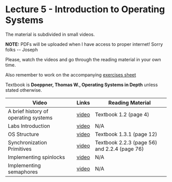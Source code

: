 # Lecture 5 - Introduction to Operating Systems

The material is subdivided in small videos.

**NOTE:** PDFs will be uploaded when I have access to proper internet!  Sorry folks -- Joseph

Please, watch the videos and go through the reading material in your own time.

Also remember to work on the accompanying [exercises sheet](../exercises/EXERCISES5.html)

Textbook is **Doeppner, Thomas W., Operating Systems in Depth** unless stated otherwise.

| Video                   | Links                     |        Reading Material                                                                                                                                                                                      |
|-------------------------|---------------------------|----------------------------------------------------------------------------------------------------------------------------------------------------------------------------------------------|
| A brief history of operating systems | [video](https://web.microsoftstream.com/video/970013c6-4636-47a7-beb5-6eec09aede56) | Textbook 1.2 (page 4) |
| Labs Introduction | [video](https://web.microsoftstream.com/video/1ebad8bc-ae4c-4688-bab3-9c2d3f96f4e8) | N/A |
| OS Structure | [video](https://web.microsoftstream.com/video/3292449b-cc8c-4cd0-bb3f-aff4cbcb4227) | Textbook 1.3.1 (page 12) |
| Synchronization Primitives | [video](https://web.microsoftstream.com/video/3fe2b2f8-dbbe-4a64-ba9a-a4dc259aec7e) | Textbook 2.2.3 (page 56) and 2.2.4 (page 76) |
| Implementing spinlocks | [video](https://web.microsoftstream.com/video/bb3f93fc-5364-4e7d-bf3e-f71b4e532d8e) | N/A |
| Implementing semaphores | [video](https://web.microsoftstream.com/video/e5d5e663-24f7-4947-82ce-84de91f10b0b) | N/A |

